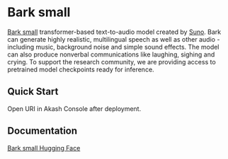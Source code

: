 # Bark small

[Bark small](https://github.com/suno-ai/bark) transformer-based text-to-audio model created by [Suno](https://suno.com/). Bark can generate highly realistic, multilingual speech as well as other audio - including music, background noise and simple sound effects. The model can also produce nonverbal communications like laughing, sighing and crying. To support the research community, we are providing access to pretrained model checkpoints ready for inference.

## Quick Start

Open URI in Akash Console after deployment.

## Documentation

[Bark small Hugging Face](https://huggingface.co/suno/bark-small)


